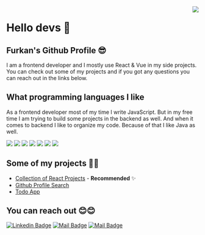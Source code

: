 <img align='right' src="https://github-readme-stats.vercel.app/api?username=afozbek&show_icons=true&theme=dracula">

# Hello devs 👋

## Furkan's Github Profile 😎

I am a frontend developer and I mostly use React & Vue in my side projects. You can check out some of my projects and if you got any questions you can reach out in the links below. 

## What programming languages I like
As a frontend developer most of my time I write JavaScript. But in my free time I am trying to build some projects in the backend as well. And when it comes to backend I like to organize my code. Because of that I like Java as well.

[![](https://img.shields.io/badge/html-e34c26?style=for-the-badge&logo=html5&logoColor=white)]()
[![](https://img.shields.io/badge/css-264de4?style=for-the-badge&logo=css3&logoColor=white)]()
[![](https://img.shields.io/badge/javascript-f0db4f?style=for-the-badge&logo=javascript&logoColor=white)]()
[![](https://img.shields.io/badge/sass-cc6699?style=for-the-badge&logo=sass&logoColor=white)]()
[![](https://img.shields.io/badge/react-132bb1?style=for-the-badge&logo=react&logoColor=white)]()
[![](https://img.shields.io/badge/vue-42b883?style=for-the-badge&logo=vue.js&logoColor=white)]()
[![](https://img.shields.io/badge/java-f67317?style=for-the-badge&logo=java&logoColor=white)]()

## Some of my projects 🐱‍🏍
* [Collection of React Projects](https://github.com/afozbek/react-demo-projects) - **Recommended** ✨
* [Github Profile Search](https://github.com/afozbek/github-profiles)
* [Todo App](https://github.com/afozbek/react-todo-app) 

## You can reach out 😊😊
[![Linkedin Badge](https://img.shields.io/badge/linkedin-%230077B5.svg?&style=for-the-badge&logo=linkedin&logoColor=white)](https://www.linkedin.com/in/afozbek/)
[![Mail Badge](https://img.shields.io/badge/furkanozbek1995@gmail.com-c14438?style=for-the-badge&logo=Gmail&logoColor=white&link=mailto:furkanozbek1995@gmail.com)](mailto:furkanozbek1995@gmail.com)
[![Mail Badge](https://img.shields.io/badge/twitter-%230077B5.svg?style=for-the-badge&logo=twitter&logoColor=white)](https://twitter.com/afozbek_)
